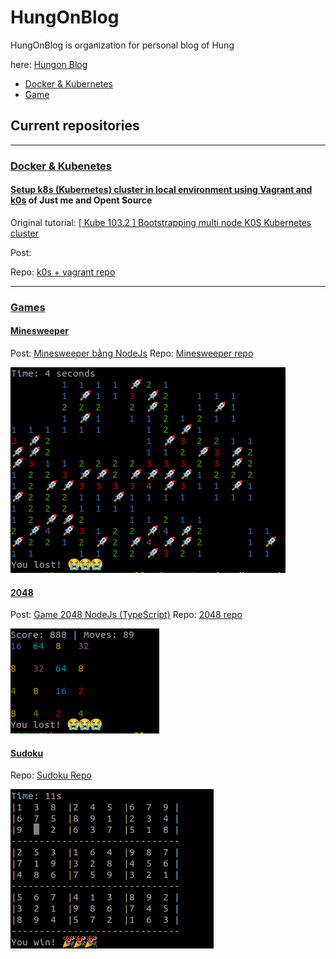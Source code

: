 # HungOnBlog
HungOnBlog is organization for personal blog of Hung

here: [Hungon Blog](https://hungon.notion.site)

- [Docker & Kubernetes](#docker-kube)
- [Game](#games)

## Current repositories
---
### [Docker & Kubenetes](#docker-kube)

#### [Setup k8s (Kubernetes) cluster in local environment using Vagrant and k0s](#k0s-vagrant) of Just me and Opent Source

Original tutorial: [[ Kube 103.2 ] Bootstrapping multi node K0S Kubernetes cluster](https://www.youtube.com/watch?v=5n67mohikjY&t=26s)

Post:

Repo: [k0s + vagrant repo](https://github.com/HungOnBlog/vagrant_k0s)

---
### [Games](#games)

#### [Minesweeper](#minesweeper)

Post: [Minesweeper bằng NodeJs](https://hungon.notion.site/Minesweeper-b-ng-NodeJs-Typescript-37f60efdd18640e58bf016ebf68c5609)
Repo: [Minesweeper repo](https://github.com/HungOnBlog/minesweeper)

![Minesweeper](https://github.com/HungOnBlog/minesweeper/blob/master/minesweeper.png)

#### [2048](#2048)

Post: [Game 2048 NodeJs (TypeScript)](https://hungon.notion.site/Game-2048-NodeJs-TypeScript-0ae4e71d6d5142539eb3655524c068d1)
Repo: [2048 repo](https://github.com/HungOnBlog/2048)

![2048](https://github.com/HungOnBlog/2048/blob/master/2048.png)

#### [Sudoku](#sudoku)
Repo: [Sudoku Repo](https://github.com/HungOnBlog/sudoku)

![Sudoku Repo](https://github.com/HungOnBlog/sudoku/blob/master/sudoku.png)
